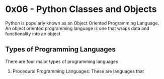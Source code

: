 # 0x06 - Python Classes and Objects
Python is popularly known as an Object Oriented Programming Language. An object oriented programming language is one that wraps data and functionality into an object

## Types of Programming Languages
There are four major types of programming languages
1. Procedural Programming Languages: These are languages that 
